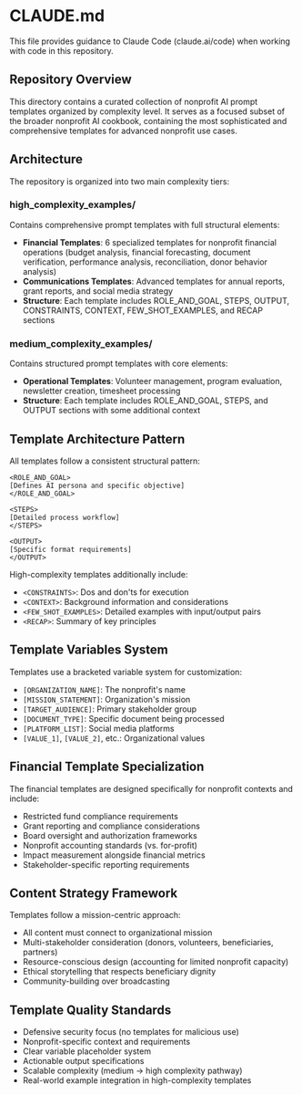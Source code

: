 # CLAUDE.md

This file provides guidance to Claude Code (claude.ai/code) when working with code in this repository.

## Repository Overview

This directory contains a curated collection of nonprofit AI prompt templates organized by complexity level. It serves as a focused subset of the broader nonprofit AI cookbook, containing the most sophisticated and comprehensive templates for advanced nonprofit use cases.

## Architecture

The repository is organized into two main complexity tiers:

### high_complexity_examples/
Contains comprehensive prompt templates with full structural elements:
- **Financial Templates**: 6 specialized templates for nonprofit financial operations (budget analysis, financial forecasting, document verification, performance analysis, reconciliation, donor behavior analysis)
- **Communications Templates**: Advanced templates for annual reports, grant reports, and social media strategy
- **Structure**: Each template includes ROLE_AND_GOAL, STEPS, OUTPUT, CONSTRAINTS, CONTEXT, FEW_SHOT_EXAMPLES, and RECAP sections

### medium_complexity_examples/
Contains structured prompt templates with core elements:
- **Operational Templates**: Volunteer management, program evaluation, newsletter creation, timesheet processing
- **Structure**: Each template includes ROLE_AND_GOAL, STEPS, and OUTPUT sections with some additional context

## Template Architecture Pattern

All templates follow a consistent structural pattern:

```
<ROLE_AND_GOAL>
[Defines AI persona and specific objective]
</ROLE_AND_GOAL>

<STEPS>
[Detailed process workflow]
</STEPS>

<OUTPUT>
[Specific format requirements]
</OUTPUT>
```

High-complexity templates additionally include:
- `<CONSTRAINTS>`: Dos and don'ts for execution
- `<CONTEXT>`: Background information and considerations
- `<FEW_SHOT_EXAMPLES>`: Detailed examples with input/output pairs
- `<RECAP>`: Summary of key principles

## Template Variables System

Templates use a bracketed variable system for customization:
- `[ORGANIZATION_NAME]`: The nonprofit's name
- `[MISSION_STATEMENT]`: Organization's mission
- `[TARGET_AUDIENCE]`: Primary stakeholder group
- `[DOCUMENT_TYPE]`: Specific document being processed
- `[PLATFORM_LIST]`: Social media platforms
- `[VALUE_1]`, `[VALUE_2]`, etc.: Organizational values

## Financial Template Specialization

The financial templates are designed specifically for nonprofit contexts and include:
- Restricted fund compliance requirements
- Grant reporting and compliance considerations
- Board oversight and authorization frameworks
- Nonprofit accounting standards (vs. for-profit)
- Impact measurement alongside financial metrics
- Stakeholder-specific reporting requirements

## Content Strategy Framework

Templates follow a mission-centric approach:
- All content must connect to organizational mission
- Multi-stakeholder consideration (donors, volunteers, beneficiaries, partners)
- Resource-conscious design (accounting for limited nonprofit capacity)
- Ethical storytelling that respects beneficiary dignity
- Community-building over broadcasting

## Template Quality Standards

- Defensive security focus (no templates for malicious use)
- Nonprofit-specific context and requirements
- Clear variable placeholder system
- Actionable output specifications
- Scalable complexity (medium → high complexity pathway)
- Real-world example integration in high-complexity templates